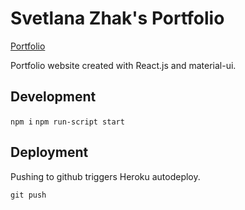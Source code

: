 # Svetlana Zhak's Portfolio

[Portfolio](public/images/website.png)

Portfolio website created with React.js and material-ui.



## Development

`npm i`
`npm run-script start`

## Deployment

Pushing to github triggers Heroku autodeploy.

`git push`
